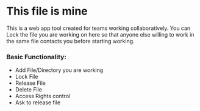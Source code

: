 # This file is mine
This is a web app tool created for teams working collaboratively. You can Lock the file you are working on here so that anyone else willing to work in the same file contacts you before starting working.

### Basic Functionality:
* Add File/Directory you are working
* Lock File
* Release File
* Delete File
* Access Rights control
* Ask to release file
